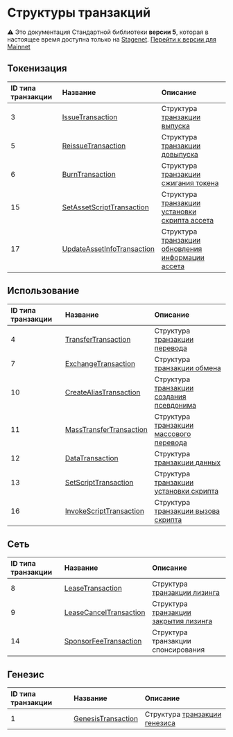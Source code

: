 # Структуры транзакций

:warning: Это документация Стандартной библиотеки **версии 5**, которая в настоящее время доступна только на [Stagenet](/ru/blockchain/blockchain-network/). [Перейти к версии для Mainnet](/ru/ride/structures/transaction-structures/)

## Токенизация

| ID типа транзакции | Название | Описание |
| :--- | :--- | :--- |
| 3 | [IssueTransaction](/ru/ride/v5/structures/transaction-structures/issue-transaction) | Структура [транзакции выпуска](/ru/blockchain/transaction-type/issue-transaction) |
| 5 | [ReissueTransaction](/ru/ride/v5/structures/transaction-structures/reissue-transaction) | Структура [транзакции довыпуска](/ru/blockchain/transaction-type/reissue-transaction) |
| 6 | [BurnTransaction](/ru/ride/v5/structures/transaction-structures/burn-transaction) | Структура [транзакции сжигания токена](/ru/blockchain/transaction-type/burn-transaction) |
| 15 | [SetAssetScriptTransaction](/ru/ride/v5/structures/transaction-structures/set-asset-script-transaction) | Структура [транзакции установки скрипта ассета](/ru/blockchain/transaction-type/set-asset-script-transaction) |
| 17 | [UpdateAssetInfoTransaction](/ru/ride/v5/structures/transaction-structures/update-asset-info-transaction) | Структура [транзакции обновления информации ассета](/ru/blockchain/transaction-type/update-asset-info-transaction) |

## Использование

| ID типа транзакции | Название | Описание |
| :--- | :--- | :--- |
| 4 | [TransferTransaction](/ru/ride/v5/structures/transaction-structures/transfer-transaction) | Структура [транзакции перевода](/ru/blockchain/transaction-type/transfer-transaction) |
| 7 | [ExchangeTransaction](/ru/ride/v5/structures/transaction-structures/exchange-transaction) | Структура [транзакции обмена](/ru/blockchain/transaction-type/exchange-transaction) |
| 10 | [CreateAliasTransaction](/ru/ride/v5/structures/transaction-structures/create-alias-transaction) | Структура [транзакции создания псевдонима](/ru/blockchain/transaction-type/create-alias-transaction) |
| 11 | [MassTransferTransaction](/ru/ride/v5/structures/transaction-structures/mass-transfer-transaction) | Структура [транзакции массового перевода](/ru/blockchain/transaction-type/mass-transfer-transaction) |
| 12 | [DataTransaction](/ru/ride/v5/structures/transaction-structures/data-transaction) | Структура [транзакции данных](/ru/blockchain/transaction-type/data-transaction) |
| 13 | [SetScriptTransaction](/ru/ride/v5/structures/transaction-structures/set-script-transaction) | Структура [транзакции установки скрипта](/ru/blockchain/transaction-type/set-script-transaction) |
| 16 | [InvokeScriptTransaction](/ru/ride/v5/structures/transaction-structures/invoke-script-transaction) | Структура [транзакции вызова скрипта](/ru/blockchain/transaction-type/invoke-script-transaction) |

## Сеть

| ID типа транзакции | Название | Описание |
| :--- | :--- | :--- |
| 8 |[LeaseTransaction](/ru/ride/v5/structures/transaction-structures/lease-transaction) | Структура [транзакции лизинга](/ru/blockchain/transaction-type/lease-transaction) |
| 9 | [LeaseCancelTransaction](/ru/ride/v5/structures/transaction-structures/lease-cancel-transaction) | Структура [транзакции закрытия лизинга](/ru/blockchain/transaction-type/lease-cancel-transaction) |
| 14 | [SponsorFeeTransaction](/ru/ride/v5/structures/transaction-structures/sponsor-fee-transaction) | Структура транзакции спонсирования |

## Генезис

| ID типа транзакции | Название | Описание |
| :--- | :--- | :--- |
| 1 | [GenesisTransaction](/ru/ride/v5/structures/transaction-structures/genesis-transaction) | Структура [транзакции генезиса](/ru/blockchain/transaction-type/genesis-transaction) |
